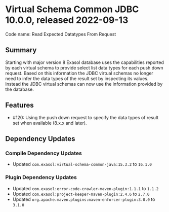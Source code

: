 # Virtual Schema Common JDBC 10.0.0, released 2022-09-13

Code name: Read Expected Datatypes From Request

## Summary

Starting with major version 8 Exasol database uses the capabilities reported by each virtual schema to provide select list data types for each push down request. Based on this information the JDBC virtual schemas no longer need to infer the data types of the result set by inspecting its values. Instead the JDBC virtual schemas can now use the information provided by the database.

## Features

* #120: Using the push down request to specify the data types of result set when available (8.x.x and later).

## Dependency Updates

### Compile Dependency Updates

* Updated `com.exasol:virtual-schema-common-java:15.3.2` to `16.1.0`

### Plugin Dependency Updates

* Updated `com.exasol:error-code-crawler-maven-plugin:1.1.1` to `1.1.2`
* Updated `com.exasol:project-keeper-maven-plugin:2.4.6` to `2.7.0`
* Updated `org.apache.maven.plugins:maven-enforcer-plugin:3.0.0` to `3.1.0`
